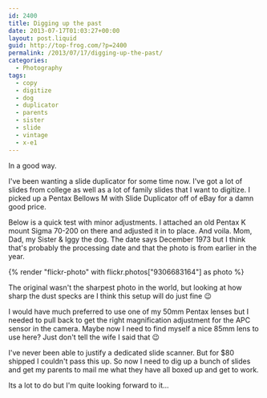 ```yaml
---
id: 2400
title: Digging up the past
date: 2013-07-17T01:03:27+00:00
layout: post.liquid
guid: http://top-frog.com/?p=2400
permalink: /2013/07/17/digging-up-the-past/
categories:
  - Photography
tags:
  - copy
  - digitize
  - dog
  - duplicator
  - parents
  - sister
  - slide
  - vintage
  - x-e1
---
```

In a good way.

I've been wanting a slide duplicator for some time now. I've got a lot of slides from college as well as a lot of family slides that I want to digitize. I picked up a Pentax Bellows M with Slide Duplicator off of eBay for a damn good price.

Below is a quick test with minor adjustments. I attached an old Pentax K mount Sigma 70-200 on there and adjusted it in to place. And voila. Mom, Dad, my Sister & Iggy the dog. The date says December 1973 but I think that's probably the processing date and that the photo is from earlier in the year.

{% render "flickr-photo" with flickr.photos["9306683164"] as photo %}

The original wasn't the sharpest photo in the world, but looking at how sharp the dust specks are I think this setup will do just fine 😉

I would have much preferred to use one of my 50mm Pentax lenses but I needed to pull back to get the right magnification adjustment for the APC sensor in the camera. Maybe now I need to find myself a nice 85mm lens to use here? Just don't tell the wife I said that 😉

I've never been able to justify a dedicated slide scanner. But for $80 shipped I couldn't pass this up. So now I need to dig up a bunch of slides and get my parents to mail me what they have all boxed up and get to work.

Its a lot to do but I'm quite looking forward to it…
